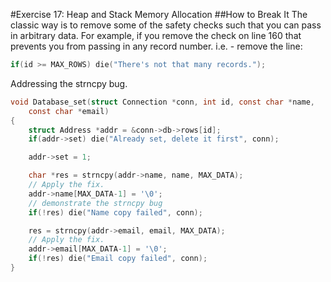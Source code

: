 #Exercise 17: Heap and Stack Memory Allocation
##How to Break It
The classic way is to remove some of the safety checks such that you can pass in arbitrary data. For example, if you remove the check on line 160 that prevents you from passing in any record number.
i.e. - remove the line:
```c
if(id >= MAX_ROWS) die("There's not that many records.");

```
Addressing the strncpy bug.

```c
void Database_set(struct Connection *conn, int id, const char *name,
	const char *email) 
{  
	struct Address *addr = &conn->db->rows[id];
	if(addr->set) die("Already set, delete it first", conn);

	addr->set = 1;

	char *res = strncpy(addr->name, name, MAX_DATA);
	// Apply the fix.
	addr->name[MAX_DATA-1] = '\0';
	// demonstrate the strncpy bug
	if(!res) die("Name copy failed", conn);

	res = strncpy(addr->email, email, MAX_DATA);
	// Apply the fix.
	addr->email[MAX_DATA-1] = '\0';
	if(!res) die("Email copy failed", conn);
}
```

